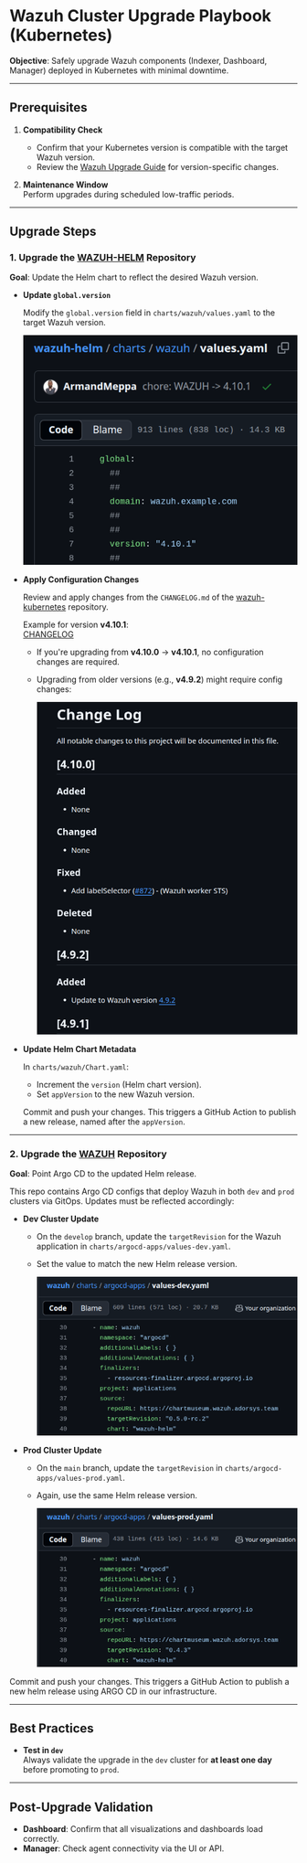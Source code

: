 # Wazuh Cluster Upgrade Playbook (Kubernetes)

**Objective**: Safely upgrade Wazuh components (Indexer, Dashboard, Manager) deployed in Kubernetes with minimal downtime.

---

## Prerequisites

1. **Compatibility Check**
   - Confirm that your Kubernetes version is compatible with the target Wazuh version.
   - Review the [Wazuh Upgrade Guide](https://documentation.wazuh.com/current/installation-guide/upgrading/index.html) for version-specific changes.

2. **Maintenance Window**  
   Perform upgrades during scheduled low-traffic periods.

---

## Upgrade Steps

### 1. Upgrade the [WAZUH-HELM](https://github.com/ADORSYS-GIS/wazuh-helm) Repository

**Goal**: Update the Helm chart to reflect the desired Wazuh version.

- **Update `global.version`**

  Modify the `global.version` field in `charts/wazuh/values.yaml` to the target Wazuh version.
  
  ![Example of version update](assets/image.png)

- **Apply Configuration Changes**

  Review and apply changes from the `CHANGELOG.md` of the [wazuh-kubernetes](https://github.com/wazuh/wazuh-kubernetes) repository.

  Example for version **v4.10.1**:  
  [CHANGELOG](https://github.com/wazuh/wazuh-kubernetes/blob/v4.10.1/CHANGELOG.md)

  - If you're upgrading from **v4.10.0** -> **v4.10.1**, no configuration changes are required.

  - Upgrading from older versions (e.g., **v4.9.2**) might require config changes:  
  
    ![Configuration change example](assets/image-1.png)

- **Update Helm Chart Metadata**

  In `charts/wazuh/Chart.yaml`:
  - Increment the `version` (Helm chart version).
  - Set `appVersion` to the new Wazuh version.

  Commit and push your changes. This triggers a GitHub Action to publish a new release, named after the `appVersion`.

---

### 2. Upgrade the [WAZUH](https://github.com/ADORSYS-GIS/wazuh) Repository

**Goal**: Point Argo CD to the updated Helm release.

This repo contains Argo CD configs that deploy Wazuh in both `dev` and `prod` clusters via GitOps. Updates must be reflected accordingly:

- **Dev Cluster Update**
  - On the `develop` branch, update the `targetRevision` for the Wazuh application in `charts/argocd-apps/values-dev.yaml`.
  - Set the value to match the new Helm release version.

    ![Dev cluster update](assets/image-2.png)

- **Prod Cluster Update**
  - On the `main` branch, update the `targetRevision` in `charts/argocd-apps/values-prod.yaml`.
  - Again, use the same Helm release version.

    ![Prod cluster update](assets/image-3.png)
    
Commit and push your changes. This triggers a GitHub Action to publish a new helm release using ARGO CD in our infrastructure.

---

## Best Practices

- **Test in `dev`**  
  Always validate the upgrade in the `dev` cluster for **at least one day** before promoting to `prod`.

---

## Post-Upgrade Validation

- **Dashboard**: Confirm that all visualizations and dashboards load correctly.
- **Manager**: Check agent connectivity via the UI or API.
